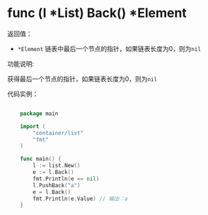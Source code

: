# func (l *List) Back() *Element

返回值：

- `*Element` 链表中最后一个节点的指针，如果链表长度为0，则为`nil`

功能说明:

获得最后一个节点的指针，如果链表长度为0，则为`nil`

代码实例：

```go

	package main

	import (
		"container/list"
		"fmt"
	)

	func main() {
		l := list.New()
		e := l.Back()
		fmt.Println(e == nil)
		l.PushBack("a")
		e = l.Back()
		fmt.Println(e.Value) // 输出：a
	}

```